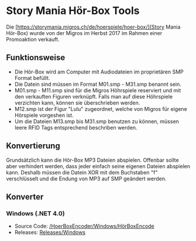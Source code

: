 # Story Mania Hör-Box Tools

Die [https://storymania.migros.ch/de/hoerspiele/hoer-box/](Story Mania Hör-Box) wurde von der Migros im Herbst 2017 im Rahmen einer Promoaktion verkauft.

## Funktionsweise

- Die Hör-Box wird am Computer mit Audiodateien im proprietären SMP Format befüllt. 
- Die Datein sind müssen im Format M01.smp - M31.smp benannt sein.
- M01.smp - M11.smp sind für die Migros Höhrspiele reserviert und mit den verkauften Figuren verknüpft. Falls man auf diese Höhrspiele verzichten kann, können sie überschrieben werden.
- M12.smp ist der Figur "Lulu" zugeordnet, welche von Migros für eigene Hörspiele vorgeshen ist.
- Um die Dateien M13.smp bis M31.smp benutzen zu können, müssen leere RFID Tags entsprechend beschriben werden.

## Konvertierung
Grundsätzlich kann die Hör-Box MP3 Dateien abspielen. Offenbar sollte aber verhindert werden, dass jeder einfach seine eigenen Dateien abspielen kann. Deshalb müssen die Datein XOR mit dem Buchstaben "f" verschlüsselt und die Endung von MP3 auf SMP geändert werden.

## Konverter 

### Windows (.NET 4.0)

- Source Code: [/HoerBoxEncoder/Windows/HörBoxEncode](/HoerBoxEncoder/Windows/HörBoxEncode)
- Releases: [Releases/Windows](Releases/Windows)
